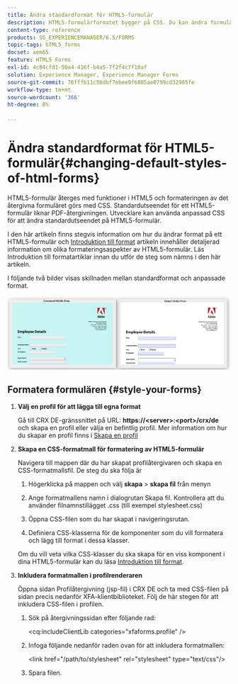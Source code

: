 ```yaml
---
title: Ändra standardformat för HTML5-formulär
description: HTML5-formulärformatet bygger på CSS. Du kan ändra formulärets standardformat.
content-type: reference
products: SG_EXPERIENCEMANAGER/6.5/FORMS
topic-tags: hTML5_forms
docset: aem65
feature: HTML5 Forms
exl-id: 4c84cfd1-50a4-416f-b4a5-7f2f4c7f10af
solution: Experience Manager, Experience Manager Forms
source-git-commit: 76fffb11c56dbf7ebee9f6805ae0799cd32985fe
workflow-type: tm+mt
source-wordcount: '366'
ht-degree: 0%

---
```


# Ändra standardformat för HTML5-formulär{#changing-default-styles-of-html-forms}

HTML5-formulär återges med funktioner i HTML5 och formateringen av det återgivna formuläret görs med CSS. Standardutseendet för ett HTML5-formulär liknar PDF-återgivningen. Utvecklare kan använda anpassad CSS för att ändra standardutseendet på HTML5-formulär.

I den här artikeln finns stegvis information om hur du ändrar format på ett HTML5-formulär och [Introduktion till format](/help/forms/using/css-styles.md) artikeln innehåller detaljerad information om olika formateringsaspekter av HTML5-formulär. Läs Introduktion till formatartiklar innan du utför de steg som nämns i den här artikeln.

I följande två bilder visas skillnaden mellan standardformat och anpassade format.

![images-002-small](assets/pictures-002-small.png)

## Formatera formulären {#style-your-forms}

1. **Välj en profil för att lägga till egna format**

   Gå till CRX DE-gränssnittet på URL: **https://&lt;server>:&lt;port>/crx/de** och skapa en profil eller välja en befintlig profil. Mer information om hur du skapar en profil finns i [Skapa en profil](/help/forms/using/custom-profile.md)

1. **Skapa en CSS-formatmall för formatering av HTML5-formulär**

   Navigera till mappen där du har skapat profilåtergivaren och skapa en CSS-formatmallsfil. De steg du ska följa är

   1. Högerklicka på mappen och välj **skapa** > **skapa fil** från menyn

   1. Ange formatmallens namn i dialogrutan Skapa fil. Kontrollera att du använder filnamnstillägget .css (till exempel stylesheet.css)
   1. Öppna CSS-filen som du har skapat i navigeringsrutan.
   1. Definiera CSS-klasserna för de komponenter som du vill formatera och lägg till format i dessa klasser.

   Om du vill veta vilka CSS-klasser du ska skapa för en viss komponent i dina HTML5-formulär kan du läsa [Introduktion till format](/help/forms/using/css-styles.md).

1. **Inkludera formatmallen i profilrenderaren**

   Öppna sidan Profilåtergivning (jsp-fil) i CRX DE och ta med CSS-filen på sidan precis nedanför XFA-klientbiblioteket. Följ de här stegen för att inkludera CSS-filen i profilen.

   1. Sök på återgivningssidan efter följande rad:

      &lt;cq:includeClientLib categories=&quot;xfaforms.profile&quot; />

   1. Infoga följande nedanför raden ovan för att inkludera formatmallen:

      &lt;link href=&quot;/path/to/stylesheet&quot; rel=&quot;stylesheet&quot; type=&quot;text/css&quot;/>

   1. Spara filen.
